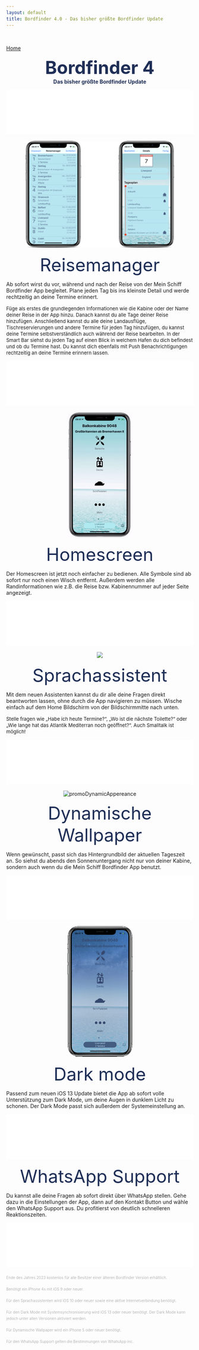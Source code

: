 ```yaml
---
layout: default
title: Bordfinder 4.0 - Das bisher größte Bordfinder Update
---
```

 <p style="text-align:center;"><img src="./Promo4.0Resources/thumbnailFixed.JPG" alt=" " width="0" height="0"></p>

[Home](./index.md)


 <b><center><font color="1E2E56" size="10">Bordfinder 4</font></center></b>
 <b><center><font color="1E2E56">Das bisher größte Bordfinder Update</font></center></b>

 <p style="text-align:center;"><img src="./Promo4.0Resources/whiteBackground.png" alt=" " width="640" height="120"></p>

<p style="text-align:center;"><img src="./Promo4.0Resources/promoManagerCombined.png" alt="TravelMangerPromoImage" width="400" height="287"></p>

<p><center><font color="1E2E56" size="22">Reisemanager</font></center></p>

<p>Ab sofort wirst du vor, während und nach der Reise von der Mein Schiff Bordfinder App begleitet. Plane jeden Tag bis ins kleinste Detail und werde rechtzeitig an deine Termine erinnert.</p>

<p><font size="2">Füge als erstes die grundlegenden Informationen wie die Kabine oder der Name deiner Reise in der App hinzu. Danach kannst du alle Tage deiner Reise hinzufügen. Anschließend kannst du alle deine Landausflüge, Tischreservierungen und andere Termine für jeden Tag hinzufügen, du kannst deine Termine selbstverständlich auch während der Reise bearbeiten. In der Smart Bar siehst du jeden Tag auf einen Blick in welchem Hafen du dich befindest und ob du Termine hast. Du kannst dich ebenfalls mit Push Benachrichtigungen rechtzeitig an deine Termine erinnern lassen.</font></p>


<p style="text-align:center;"><img src="./Promo4.0Resources/whiteBackground.png" alt=" " width="640" height="120"></p>

<p style="text-align:center;"><img src="./Promo4.0Resources/promoHomescreen.gif" alt="promoHomescreenImage"></p>

<p><center><font color="1E2E56" size="22">Homescreen</font></center></p>

<p>Der Homescreen ist jetzt noch einfacher zu bedienen. Alle Symbole sind ab sofort nur noch einen Wisch entfernt. Außerdem werden alle Randinformationen wie z.B. die Reise bzw. Kabinennummer auf jeder Seite angezeigt.</p>

<p style="text-align:center;"><img src="./Promo4.0Resources/whiteBackground.png" alt=" " width="640" height="120"></p>

<p style="text-align:center;"><img src="./Promo4.0Resources/siriDemoCombined.gif" alt=" " width="300" heighst="125"></p>

<p><center><font color="1E2E56" size="22">Sprachassistent</font></center></p>

<p>Mit dem neuen Assistenten kannst du dir alle deine Fragen direkt beantworten lassen, ohne durch die App navigieren zu müssen. Wische einfach auf dem Home Bildschirm von der Bildschirmmitte nach unten.</p>

<p><font size="2">Stelle fragen wie „Habe ich heute Termine?“, „Wo ist die nächste Toilette?“ oder „Wie lange hat das Atlantik Mediterran noch geöffnet?“. Auch Smalltalk ist möglich!</font></p>

<p style="text-align:center;"><img src="./Promo4.0Resources/whiteBackground.png" alt=" " width="640" height="120"></p>


<p style="text-align:center;"><img src="./Promo4.0Resources/promoDynamicAppereance.gif" alt="promoDynamicAppereance" width="175" height="351"></p>

<p><center><font color="1E2E56" size="22">Dynamische Wallpaper</font></center></p>

<p>Wenn gewünscht, passt sich das Hintergrundbild der aktuellen Tageszeit an. So siehst du abends den Sonnenuntergang nicht nur von deiner Kabine, sondern auch wenn du die Mein Schiff Bordfinder App benutzt.</p>

<p style="text-align:center;"><img src="./Promo4.0Resources/whiteBackground.png" alt=" " width="640" height="120"></p>

<p style="text-align:center;"><img src="./Promo4.0Resources/promoDarkMode.gif" alt="promoHomescreen" width="175" height="351"></p>

<p><center><font color="1E2E56" size="22">Dark mode</font></center></p>

<p>Passend zum neuen iOS 13 Update bietet die App ab sofort volle Unterstützung zum Dark Mode, um deine Augen in dunklem Licht zu schonen. Der Dark Mode passt sich außerdem der Systemeinstellung an.</p>

<p style="text-align:center;"><img src="./Promo4.0Resources/whiteBackground.png" alt=" " width="640" height="120"></p>

<p><center><font color="1E2E56" size="22">WhatsApp Support</font></center></p>

<p>Du kannst alle deine Fragen ab sofort direkt über WhatsApp stellen. Gehe dazu in die Einstellungen der App, dann auf den Kontakt Button und wähle den WhatsApp Support aus. Du profitierst von deutlich schnelleren Reaktionszeiten.</p>

<p style="text-align:center;"><img src="./Promo4.0Resources/whiteBackground.png" alt=" " width="640" height="120"></p>

<p><font color="b5b5b5" size="1">Ende des Jahres 2023 kostenlos für alle Besitzer einer älteren Bordfinder Version erhältlich.</font></p>
<p><font color="b5b5b5" size="1">Benötigt ein iPhone 4s mit iOS 9 oder neuer.</font></p>
<p><font color="b5b5b5" size="1">Für den Sprachassistenten wird iOS 10 oder neuer sowie eine aktive Internetverbindung benötigt.</font></p>
<p><font color="b5b5b5" size="1">Für den Dark Mode mit Systemsynchronisierung wird iOS 13 oder neuer benötigt. Der Dark Mode kann jedoch unter allen Versionen aktiviert werden.</font></p>
<p><font color="b5b5b5" size="1">Für Dynamische Wallpaper wird ein iPhone 5 oder neuer benötigt.</font></p>
<p><font color="b5b5b5" size="1">Für den WhatsApp Support gelten die Bestimmungen von WhatsApp inc.</font></p>
